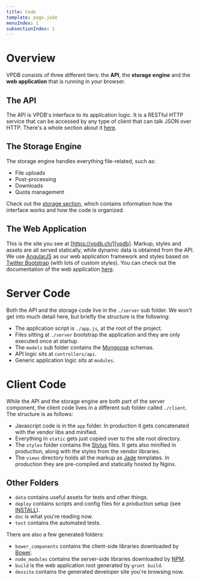 ```yaml
---
title: Code
template: page.jade
menuIndex: 1
subsectionIndex: 1
---
```


# Overview

VPDB consists of three different tiers: the **API**, the **storage engine** and the **web application** that is running in 
your browser.
 

## The API

The API is VPDB's interface to its application logic. It is a RESTful HTTP service that can be accessed by any type of
client that can talk JSON over HTTP. There's a whole section about it [here][api].


## The Storage Engine

The storage engine handles everything file-related, such as:

 - File uploads
 - Post-processing
 - Downloads
 - Quota management
 
Check out the [storage section][storage], which contains information how the interface works and how the code is 
organized.
 
## The Web Application
 
This is the site you see at [https://vpdb.ch/][vpdb]. Markup, styles and assets are all served statically, while dynamic 
data is obtained from the API. We use [AngularJS][angular] as our web application framework and styles based on 
[Twitter Bootstrap][bootstrap] (with lots of custom styles). You can check out the documentation of the web application 
[here][webapp].


# Server Code

Both the API and the storage code live in the `./server` sub folder. We won't get into much detail here, but briefly the
structure is the following:

 - The application script is `./app.js`, at the root of the project.
 - Files sitting at `./server` bootstrap the application and they are only executed once at startup.
 - The `models` sub folder contains the [Mongoose][mongoose] schemas.
 - API logic sits at `controllers/api`.
 - Generic application logic sits at `modules`.
 

# Client Code

While the API and the storage engine are both part of the server component, the client code lives in a different sub 
folder called `./client`. The structure is as follows:

 - Javascript code is in the `app` folder. In production it gets concatenated with the vendor libs and minified.
 - Everything in `static` gets just copied over to the site root directory.
 - The `styles` folder contains the [Stylus][stylus] files. It gets also minified in production, along with the styles
   from the vendor libraries.
 - The `views` directory holds all the markup as [Jade][jade] templates. In production they are pre-compiled and
   statically hosted by Nginx.


## Other Folders

 - `data` contains useful assets for tests and other things.
 - `deploy` contains scripts and config files for a production setup (see [INSTALL][INSTALL]).
 - `doc` is what you're reading now.
 - `test` contains the automated tests.
 
There are also a few generated folders:

 - `bower_components` contains the client-side libraries downloaded by [Bower][bower].
 - `node_modules` contains the server-side libraries downloaded by [NPM][npm].
 - `build` is the web application root generated by `grunt build`.
 - `devsite` contains the generated developer site you're browsing now.


[api]: /api
[storage]: /storage
[webapp]: /webapp
[vpdb]: https://vpdb.ch/
[angular]: https://angularjs.org/
[bootstrap]: http://getbootstrap.com/
[mongoose]: http://mongoosejs.com/
[stylus]: http://learnboost.github.io/stylus/
[jade]: http://jade-lang.com/
[bower]: http://bower.io/
[npm]: https://www.npmjs.org/
[INSTALL]: https://github.com/freezy/node-vpdb/blob/master/INSTALL.md
